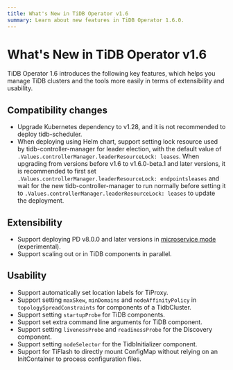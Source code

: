 ```yaml
---
title: What's New in TiDB Operator v1.6
summary: Learn about new features in TiDB Operator 1.6.0.
---
```


# What's New in TiDB Operator v1.6

TiDB Operator 1.6 introduces the following key features, which helps you manage TiDB clusters and the tools more easily in terms of extensibility and usability.

## Compatibility changes

- Upgrade Kubernetes dependency to v1.28, and it is not recommended to deploy tidb-scheduler.
- When deploying using Helm chart, support setting lock resource used by tidb-controller-manager for leader election, with the default value of `.Values.controllerManager.leaderResourceLock: leases`. When upgrading from versions before v1.6 to v1.6.0-beta.1 and later versions, it is recommended to first set `.Values.controllerManager.leaderResourceLock: endpointsleases` and wait for the new tidb-controller-manager to run normally before setting it to `.Values.controllerManager.leaderResourceLock: leases` to update the deployment.

## Extensibility

- Support deploying PD v8.0.0 and later versions in [microservice mode](https://docs.pingcap.com/tidb/dev/pd-microservices) (experimental).
- Support scaling out or in TiDB components in parallel.

## Usability

- Support automatically set location labels for TiProxy.
- Support setting `maxSkew`, `minDomains` and `nodeAffinityPolicy` in `topologySpreadConstraints` for components of a TidbCluster.
- Support setting `startupProbe` for TiDB components.
- Support set extra command line arguments for TiDB component.
- Support setting `livenessProbe` and `readinessProbe` for the Discovery component.
- Support setting `nodeSelector` for the TidbInitializer component.
- Support for TiFlash to directly mount ConfigMap without relying on an InitContainer to process configuration files.
